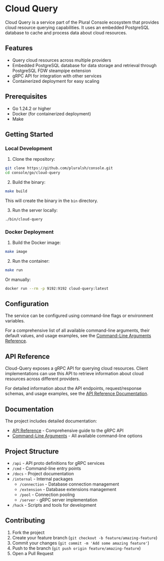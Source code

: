 # Cloud Query

Cloud Query is a service part of the Plural Console ecosystem that provides cloud resource querying capabilities. It uses an embedded PostgreSQL database to cache and process data about cloud resources.

## Features

- Query cloud resources across multiple providers
- Embedded PostgreSQL database for data storage and retrieval through PostgreSQL FDW steampipe extension
- gRPC API for integration with other services
- Containerized deployment for easy scaling

## Prerequisites

- Go 1.24.2 or higher
- Docker (for containerized deployment)
- Make

## Getting Started

### Local Development

1. Clone the repository:
```bash
git clone https://github.com/pluralsh/console.git
cd console/go/cloud-query
```

2. Build the binary:
```bash
make build
```

This will create the binary in the `bin` directory.

3. Run the server locally:
```bash
./bin/cloud-query
```

### Docker Deployment

1. Build the Docker image:
```bash
make image
```

2. Run the container:
```bash
make run
```

Or manually:
```bash
docker run --rm -p 9192:9192 cloud-query:latest
```

## Configuration

The service can be configured using command-line flags or environment variables.

For a comprehensive list of all available command-line arguments, their default values, and usage examples, see the [Command-Line Arguments Reference](docs/command-line-args.md).

## API Reference

Cloud-Query exposes a gRPC API for querying cloud resources. Client implementations can use this API to retrieve information about cloud resources across different providers.

For detailed information about the API endpoints, request/response schemas, and usage examples, see the [API Reference Documentation](docs/api-reference.md).

## Documentation

The project includes detailed documentation:

- [API Reference](docs/api-reference.md) - Comprehensive guide to the gRPC API
- [Command-Line Arguments](docs/command-line-args.md) - All available command-line options

## Project Structure

- `/api` - API proto definitions for gRPC services
- `/cmd` - Command-line entry points
- `/docs` - Project documentation
- `/internal` - Internal packages
  - `/connection` - Database connection management
  - `/extension` - Database extensions management
  - `/pool` - Connection pooling
  - `/server` - gRPC server implementation
- `/hack` - Scripts and tools for development

## Contributing

1. Fork the project
2. Create your feature branch (`git checkout -b feature/amazing-feature`)
3. Commit your changes (`git commit -m 'Add some amazing feature'`)
4. Push to the branch (`git push origin feature/amazing-feature`)
5. Open a Pull Request
